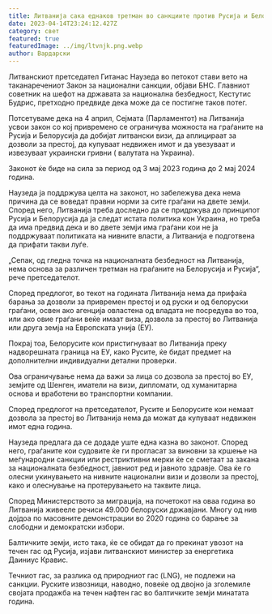 ```yaml
---
title: Литванија сака еднаков третман во санкциите против Русија и Белорусија
date: 2023-04-14T23:24:12.427Z
category: свет
featured: true
featuredImage: ../img/ltvnjk.png.webp
author: Вардарски
---
```


Литванскиот претседател Гитанас Наузеда во петокот стави вето на таканаречениот Закон за национални санкции, објави БНС. Главниот советник на шефот на државата за национална безбедност, Кестутис Будрис, претходно предвиде дека може да се постигне таков потег.

Потсетуваме дека на 4 април, Сејмата (Парламентот) на Литванија усвои закон со кој привремено се ограничува можноста на граѓаните на Русија и Белорусија да добијат литвански визи, да аплицираат за дозволи за престој, да купуваат недвижен имот и да увезуваат и извезуваат украински гривни ( валутата на Украина).

Законот ќе биде на сила за период од 3 мај 2023 година до 2 мај 2024 година.

Наузеда ја поддржува целта на законот, но забележува дека нема причина да се воведат правни норми за сите граѓани на двете земји. Според него, Литванија треба доследно да се придржува до принципот Русија и Белорусија да ја следат истата политика кон Украина, но треба да има предвид дека и во двете земји има граѓани кои не ја поддржуваат политиката на нивните власти, а Литванија е подготвена да прифати такви луѓе.

„Сепак, од гледна точка на националната безбедност на Литванија, нема основа за различен третман на граѓаните на Белорусија и Русија“, рече претседателот.

Според предлогот, во текот на годината Литванија нема да прифаќа барања за дозволи за привремен престој и од руски и од белоруски граѓани, освен ако агенција овластена од владата не посредува во тоа, или ако овие граѓани веќе имаат виза, дозвола за престој во Литванија или друга земја на Европската унија (ЕУ).

Покрај тоа, Белорусите кои пристигнуваат во Литванија преку надворешната граница на ЕУ, како Русите, ќе бидат предмет на дополнителни индивидуални детални проверки.

Ова ограничување нема да важи за лица со дозвола за престој во ЕУ, земјите од Шенген, иматели на визи, дипломати, од хуманитарна основа и вработени во транспортни компании.

Според предлогот на претседателот, Русите и Белорусите кои немаат дозвола за престој во Литванија нема да можат да купуваат недвижен имот една година.

Наузеда предлага да се додаде уште една казна во законот. Според него, граѓаните кои судовите ќе ги прогласат за виновни за кршење на меѓународни санкции или рестриктивни мерки ќе се сметаат за закана за националната безбедност, јавниот ред и јавното здравје. Ова ќе го олесни укинувањето на нивните национални визи и дозволи за престој, како и олеснување на протерувањето на таквите лица.

Според Министерството за миграција, на почетокот на оваа година во Литванија живееле речиси 49.000 белоруски државјани. Многу од нив дојдоа по масовните демонстрации во 2020 година со барање за слободни и демократски избори.

Балтичките земји, исто така, ќе се обидат да го прекинат увозот на течен гас од Русија, изјави литванскиот министер за енергетика Даиниус Кравис.

Течниот гас, за разлика од природниот гас (LNG), не подлежи на санкции. Руските извозници, наводно, повеќе од двојно ја зголемиле својата продажба на течен нафтен гас во балтичките земји минатата година.
